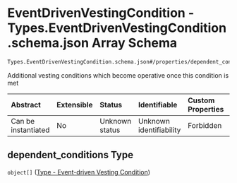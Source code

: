 # EventDrivenVestingCondition - Types.EventDrivenVestingCondition.schema.json Array Schema

```txt
Types.EventDrivenVestingCondition.schema.json#/properties/dependent_conditions
```

Additional vesting conditions which become operative once this condition is met

| Abstract            | Extensible | Status         | Identifiable            | Custom Properties | Additional Properties | Access Restrictions | Defined In                                                                                                          |
| :------------------ | :--------- | :------------- | :---------------------- | :---------------- | :-------------------- | :------------------ | :------------------------------------------------------------------------------------------------------------------ |
| Can be instantiated | No         | Unknown status | Unknown identifiability | Forbidden         | Allowed               | none                | [EventDrivenVestingCondition.schema.json*](../types/EventDrivenVestingCondition.schema.json "open original schema") |

## dependent_conditions Type

`object[]` ([Type - Event-driven Vesting Condition](eventdrivenvestingcondition-properties-eventdrivenvestingcondition---typeseventdrivenvestingconditionschemajson-array-type---event-driven-vesting-condition.md))
